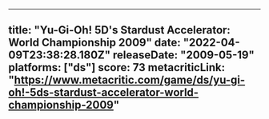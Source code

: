 
---
title: "Yu-Gi-Oh! 5D's Stardust Accelerator: World Championship 2009"
date: "2022-04-09T23:38:28.180Z"
releaseDate: "2009-05-19"
platforms: ["ds"]
score: 73
metacriticLink: "https://www.metacritic.com/game/ds/yu-gi-oh!-5ds-stardust-accelerator-world-championship-2009"
---
